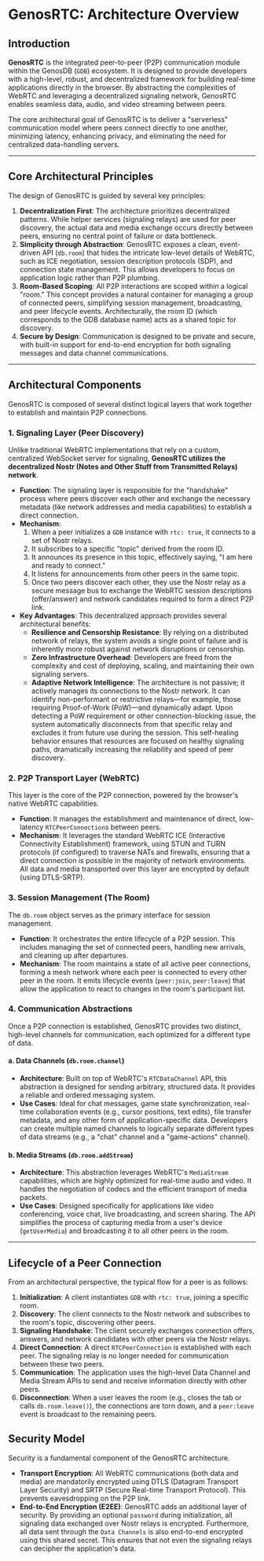# GenosRTC: Architecture Overview

## Introduction

**GenosRTC** is the integrated peer-to-peer (P2P) communication module within the GenosDB (`GDB`) ecosystem. It is designed to provide developers with a high-level, robust, and decentralized framework for building real-time applications directly in the browser. By abstracting the complexities of WebRTC and leveraging a decentralized signaling network, GenosRTC enables seamless data, audio, and video streaming between peers.

The core architectural goal of GenosRTC is to deliver a "serverless" communication model where peers connect directly to one another, minimizing latency, enhancing privacy, and eliminating the need for centralized data-handling servers.

---

## Core Architectural Principles

The design of GenosRTC is guided by several key principles:

1.  **Decentralization First**: The architecture prioritizes decentralized patterns. While helper services (signaling relays) are used for peer discovery, the actual data and media exchange occurs directly between peers, ensuring no central point of failure or data bottleneck.
2.  **Simplicity through Abstraction**: GenosRTC exposes a clean, event-driven API (`db.room`) that hides the intricate low-level details of WebRTC, such as ICE negotiation, session description protocols (SDP), and connection state management. This allows developers to focus on application logic rather than P2P plumbing.
3.  **Room-Based Scoping**: All P2P interactions are scoped within a logical "room." This concept provides a natural container for managing a group of connected peers, simplifying session management, broadcasting, and peer lifecycle events. Architecturally, the room ID (which corresponds to the GDB database name) acts as a shared topic for discovery.
4.  **Secure by Design**: Communication is designed to be private and secure, with built-in support for end-to-end encryption for both signaling messages and data channel communications.

---

## Architectural Components

GenosRTC is composed of several distinct logical layers that work together to establish and maintain P2P connections.

### 1. Signaling Layer (Peer Discovery)

Unlike traditional WebRTC implementations that rely on a custom, centralized WebSocket server for signaling, **GenosRTC utilizes the decentralized Nostr (Notes and Other Stuff from Transmitted Relays) network**.

-   **Function**: The signaling layer is responsible for the "handshake" process where peers discover each other and exchange the necessary metadata (like network addresses and media capabilities) to establish a direct connection.
-   **Mechanism**:
    1.  When a peer initializes a `GDB` instance with `rtc: true`, it connects to a set of Nostr relays.
    2.  It subscribes to a specific "topic" derived from the room ID.
    3.  It announces its presence in this topic, effectively saying, "I am here and ready to connect."
    4.  It listens for announcements from other peers in the same topic.
    5.  Once two peers discover each other, they use the Nostr relay as a secure message bus to exchange the WebRTC session descriptions (offer/answer) and network candidates required to form a direct P2P link.
-   **Key Advantages**: This decentralized approach provides several architectural benefits:
    -   **Resilience and Censorship Resistance**: By relying on a distributed network of relays, the system avoids a single point of failure and is inherently more robust against network disruptions or censorship.
    -   **Zero Infrastructure Overhead**: Developers are freed from the complexity and cost of deploying, scaling, and maintaining their own signaling servers.
    -   **Adaptive Network Intelligence**: The architecture is not passive; it actively manages its connections to the Nostr network. It can identify non-performant or restrictive relays—for example, those requiring Proof-of-Work (PoW)—and dynamically adapt. Upon detecting a PoW requirement or other connection-blocking issue, the system automatically disconnects from that specific relay and excludes it from future use during the session. This self-healing behavior ensures that resources are focused on healthy signaling paths, dramatically increasing the reliability and speed of peer discovery.

### 2. P2P Transport Layer (WebRTC)

This layer is the core of the P2P connection, powered by the browser's native WebRTC capabilities.

-   **Function**: It manages the establishment and maintenance of direct, low-latency `RTCPeerConnection`s between peers.
-   **Mechanism**: It leverages the standard WebRTC ICE (Interactive Connectivity Establishment) framework, using STUN and TURN protocols (if configured) to traverse NATs and firewalls, ensuring that a direct connection is possible in the majority of network environments. All data and media transported over this layer are encrypted by default (using DTLS-SRTP).

### 3. Session Management (The Room)

The `db.room` object serves as the primary interface for session management.

-   **Function**: It orchestrates the entire lifecycle of a P2P session. This includes managing the set of connected peers, handling new arrivals, and cleaning up after departures.
-   **Mechanism**: The room maintains a state of all active peer connections, forming a mesh network where each peer is connected to every other peer in the room. It emits lifecycle events (`peer:join`, `peer:leave`) that allow the application to react to changes in the room's participant list.

### 4. Communication Abstractions

Once a P2P connection is established, GenosRTC provides two distinct, high-level channels for communication, each optimized for a different type of data.

#### a. Data Channels (`db.room.channel`)

-   **Architecture**: Built on top of WebRTC's `RTCDataChannel` API, this abstraction is designed for sending arbitrary, structured data. It provides a reliable and ordered messaging system.
-   **Use Cases**: Ideal for chat messages, game state synchronization, real-time collaboration events (e.g., cursor positions, text edits), file transfer metadata, and any other form of application-specific data. Developers can create multiple named channels to logically separate different types of data streams (e.g., a "chat" channel and a "game-actions" channel).

#### b. Media Streams (`db.room.addStream`)

-   **Architecture**: This abstraction leverages WebRTC's `MediaStream` capabilities, which are highly optimized for real-time audio and video. It handles the negotiation of codecs and the efficient transport of media packets.
-   **Use Cases**: Designed specifically for applications like video conferencing, voice chat, live broadcasting, and screen sharing. The API simplifies the process of capturing media from a user's device (`getUserMedia`) and broadcasting it to all other peers in the room.

---

## Lifecycle of a Peer Connection

From an architectural perspective, the typical flow for a peer is as follows:

1.  **Initialization**: A client instantiates `GDB` with `rtc: true`, joining a specific room.
2.  **Discovery**: The client connects to the Nostr network and subscribes to the room's topic, discovering other peers.
3.  **Signaling Handshake**: The client securely exchanges connection offers, answers, and network candidates with other peers via the Nostr relays.
4.  **Direct Connection**: A direct `RTCPeerConnection` is established with each peer. The signaling relay is no longer needed for communication between these two peers.
5.  **Communication**: The application uses the high-level Data Channel and Media Stream APIs to send and receive information directly with other peers.
6.  **Disconnection**: When a user leaves the room (e.g., closes the tab or calls `db.room.leave()`), the connections are torn down, and a `peer:leave` event is broadcast to the remaining peers.

## Security Model

Security is a fundamental component of the GenosRTC architecture.

-   **Transport Encryption**: All WebRTC communications (both data and media) are mandatorily encrypted using DTLS (Datagram Transport Layer Security) and SRTP (Secure Real-time Transport Protocol). This prevents eavesdropping on the P2P link.
-   **End-to-End Encryption (E2EE)**: GenosRTC adds an additional layer of security. By providing an optional `password` during initialization, all signaling data exchanged over Nostr relays is encrypted. Furthermore, all data sent through the `Data Channels` is also end-to-end encrypted using this shared secret. This ensures that not even the signaling relays can decipher the application's data.